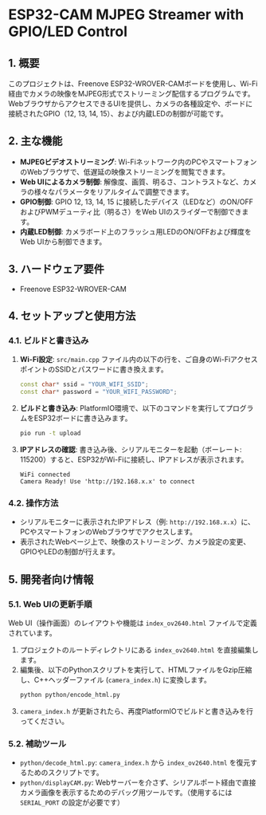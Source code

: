 # ESP32-CAM MJPEG Streamer with GPIO/LED Control

## 1. 概要

このプロジェクトは、Freenove ESP32-WROVER-CAMボードを使用し、Wi-Fi経由でカメラの映像をMJPEG形式でストリーミング配信するプログラムです。
WebブラウザからアクセスできるUIを提供し、カメラの各種設定や、ボードに接続されたGPIO（12, 13, 14, 15）、および内蔵LEDの制御が可能です。

## 2. 主な機能

-   **MJPEGビデオストリーミング**: Wi-Fiネットワーク内のPCやスマートフォンのWebブラウザで、低遅延の映像ストリーミングを閲覧できます。
-   **Web UIによるカメラ制御**: 解像度、画質、明るさ、コントラストなど、カメラの様々なパラメータをリアルタイムで調整できます。
-   **GPIO制御**: GPIO 12, 13, 14, 15 に接続したデバイス（LEDなど）のON/OFFおよびPWMデューティ比（明るさ）をWeb UIのスライダーで制御できます。
-   **内蔵LED制御**: カメラボード上のフラッシュ用LEDのON/OFFおよび輝度をWeb UIから制御できます。

## 3. ハードウェア要件

-   Freenove ESP32-WROVER-CAM

## 4. セットアップと使用方法

### 4.1. ビルドと書き込み

1.  **Wi-Fi設定**: `src/main.cpp` ファイル内の以下の行を、ご自身のWi-FiアクセスポイントのSSIDとパスワードに書き換えます。
    ```cpp
    const char* ssid = "YOUR_WIFI_SSID";
    const char* password = "YOUR_WIFI_PASSWORD";
    ```
2.  **ビルドと書き込み**: PlatformIO環境で、以下のコマンドを実行してプログラムをESP32ボードに書き込みます。
    ```sh
    pio run -t upload
    ```
3.  **IPアドレスの確認**: 書き込み後、シリアルモニターを起動（ボーレート: 115200）すると、ESP32がWi-Fiに接続し、IPアドレスが表示されます。
    ```
    WiFi connected
    Camera Ready! Use 'http://192.168.x.x' to connect
    ```

### 4.2. 操作方法

-   シリアルモニターに表示されたIPアドレス（例: `http://192.168.x.x`）に、PCやスマートフォンのWebブラウザでアクセスします。
-   表示されたWebページ上で、映像のストリーミング、カメラ設定の変更、GPIOやLEDの制御が行えます。

## 5. 開発者向け情報

### 5.1. Web UIの更新手順

Web UI（操作画面）のレイアウトや機能は `index_ov2640.html` ファイルで定義されています。

1.  プロジェクトのルートディレクトリにある `index_ov2640.html` を直接編集します。
2.  編集後、以下のPythonスクリプトを実行して、HTMLファイルをGzip圧縮し、C++ヘッダーファイル (`camera_index.h`) に変換します。
    ```sh
    python python/encode_html.py
    ```
3.  `camera_index.h` が更新されたら、再度PlatformIOでビルドと書き込みを行ってください。

### 5.2. 補助ツール

-   `python/decode_html.py`: `camera_index.h` から `index_ov2640.html` を復元するためのスクリプトです。
-   `python/displayCAM.py`: Webサーバーを介さず、シリアルポート経由で直接カメラ画像を表示するためのデバッグ用ツールです。（使用するには `SERIAL_PORT` の設定が必要です）

